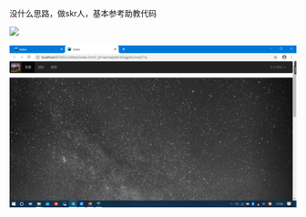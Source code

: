 没什么思路，做skr人，基本参考助教代码

![](https://github.com/YiXiuD/SOFT1930002_lab/blob/master/lab4/img/2020-04-04(1).png)

![](https://github.com/YiXiuD/SOFT1930002_lab/blob/master/lab4/img/2020-04-04.png)
